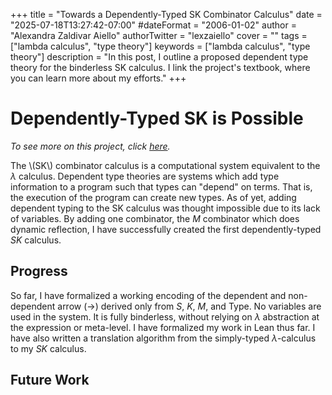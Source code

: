 +++
title = "Towards a Dependently-Typed SK Combinator Calculus"
date = "2025-07-18T13:27:42-07:00"
#dateFormat = "2006-01-02"
author = "Alexandra Zaldivar Aiello"
authorTwitter = "lexzaiello"
cover = ""
tags = ["lambda calculus", "type theory"]
keywords = ["lambda calculus", "type theory"]
description = "In this post, I outline a proposed dependent type theory for the binderless SK calculus. I link the project's textbook, where you can learn more about my efforts."
+++

# Dependently-Typed SK is Possible

*To see more on this project, click [here](https://lexzaiello.com/sk-lean).*

The \\(SK\\) combinator calculus is a computational system equivalent to the $\lambda$ calculus. Dependent type theories are systems which add type information to a program such that types can "depend" on terms. That is, the execution of the program can create new types. As of yet, adding dependent typing to the SK calculus was thought impossible due to its lack of variables. By adding one combinator, the $M$ combinator which does dynamic reflection, I have successfully created the first dependently-typed $SK$ calculus.

## Progress

So far, I have formalized a working encoding of the dependent and non-dependent arrow ($\rightarrow$) derived only from $S$, $K$, $M$, and $\text{Type}$. No variables are used in the system. It is fully binderless, without relying on $\lambda$ abstraction at the expression or meta-level. I have formalized my work in Lean thus far. I have also written a translation algorithm from the simply-typed $\lambda$-calculus to my $SK$ calculus.

## Future Work

